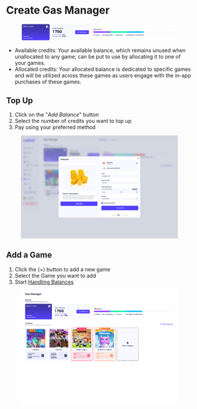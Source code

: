 # Create Gas Manager

<figure><img src="../../../.gitbook/assets/Screenshot 2023-12-01 at 03.17.05.png" alt=""><figcaption></figcaption></figure>

* Available credits: Your available balance, which remains unused when unallocated to any game, can be put to use by allocating it to one of your games.
* Allocated credits: Your allocated balance is dedicated to specific games and will be utilized across these games as users engage with the in-app purchases of these games.

## Top Up

1. Click on the "_Add Balance_" button
2. Select the number of credits you want to top up
3. Pay using your preferred method

<figure><img src="../../../.gitbook/assets/Gas manager - Add money to wallet 2.png" alt=""><figcaption></figcaption></figure>

## Add a Game

1. Click the (+) button to add a new game
2. Select the Game you want to add
3. Start [Handling Balances](handle-balances.md)

<figure><img src="../../../.gitbook/assets/Screenshot 2023-12-01 at 03.23.46.png" alt=""><figcaption></figcaption></figure>
